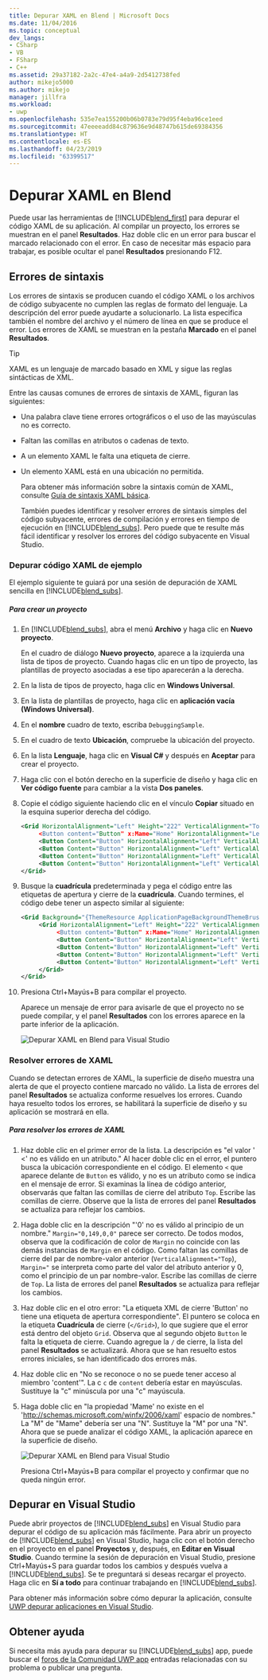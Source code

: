 ```yaml
---
title: Depurar XAML en Blend | Microsoft Docs
ms.date: 11/04/2016
ms.topic: conceptual
dev_langs:
- CSharp
- VB
- FSharp
- C++
ms.assetid: 29a37182-2a2c-47e4-a4a9-2d5412738fed
author: mikejo5000
ms.author: mikejo
manager: jillfra
ms.workload:
- uwp
ms.openlocfilehash: 535e7ea155200b06b0783e79d95f4eba96ce1eed
ms.sourcegitcommit: 47eeeeadd84c879636e9d48747b615de69384356
ms.translationtype: HT
ms.contentlocale: es-ES
ms.lasthandoff: 04/23/2019
ms.locfileid: "63399517"
---
```

# <a name="debug-xaml-in-blend"></a>Depurar XAML en Blend
Puede usar las herramientas de [!INCLUDE[blend_first](../debugger/includes/blend_first_md.md)] para depurar el código XAML de su aplicación. Al compilar un proyecto, los errores se muestran en el panel **Resultados**. Haz doble clic en un error para buscar el marcado relacionado con el error. En caso de necesitar más espacio para trabajar, es posible ocultar el panel **Resultados** presionando F12.

## <a name="syntax-errors"></a>Errores de sintaxis
 Los errores de sintaxis se producen cuando el código XAML o los archivos de código subyacente no cumplen las reglas de formato del lenguaje. La descripción del error puede ayudarte a solucionarlo. La lista especifica también el nombre del archivo y el número de línea en que se produce el error. Los errores de XAML se muestran en la pestaña **Marcado** en el panel **Resultados**.

> [!TIP]
> XAML es un lenguaje de marcado basado en XML y sigue las reglas sintácticas de XML.

 Entre las causas comunes de errores de sintaxis de XAML, figuran las siguientes:

- Una palabra clave tiene errores ortográficos o el uso de las mayúsculas no es correcto.

- Faltan las comillas en atributos o cadenas de texto.

- A un elemento XAML le falta una etiqueta de cierre.

- Un elemento XAML está en una ubicación no permitida.

  Para obtener más información sobre la sintaxis común de XAML, consulte [Guía de sintaxis XAML básica](http://go.microsoft.com/fwlink/?LinkId=329942).

  También puedes identificar y resolver errores de sintaxis simples del código subyacente, errores de compilación y errores en tiempo de ejecución en [!INCLUDE[blend_subs](../debugger/includes/blend_subs_md.md)]. Pero puede que te resulte más fácil identificar y resolver los errores del código subyacente en Visual Studio.

### <a name="debugging-sample-xaml-code"></a>Depurar código XAML de ejemplo
 El ejemplo siguiente te guiará por una sesión de depuración de XAML sencilla en [!INCLUDE[blend_subs](../debugger/includes/blend_subs_md.md)].

##### <a name="to-create-a-project"></a>Para crear un proyecto

1. En [!INCLUDE[blend_subs](../debugger/includes/blend_subs_md.md)], abra el menú **Archivo** y haga clic en **Nuevo proyecto**.

    En el cuadro de diálogo **Nuevo proyecto**, aparece a la izquierda una lista de tipos de proyecto. Cuando hagas clic en un tipo de proyecto, las plantillas de proyecto asociadas a ese tipo aparecerán a la derecha.

2. En la lista de tipos de proyecto, haga clic en **Windows Universal**.

3. En la lista de plantillas de proyecto, haga clic en **aplicación vacía (Windows Universal)**.

4. En el **nombre** cuadro de texto, escriba `DebuggingSample`.

5. En el cuadro de texto **Ubicación**, compruebe la ubicación del proyecto.

6. En la lista **Lenguaje**, haga clic en **Visual C#** y después en **Aceptar** para crear el proyecto.

7. Haga clic con el botón derecho en la superficie de diseño y haga clic en **Ver código fuente** para cambiar a la vista **Dos paneles**.

8. Copie el código siguiente haciendo clic en el vínculo **Copiar** situado en la esquina superior derecha del código.

   ```xml
   <Grid HorizontalAlignment="Left" Height="222" VerticalAlignment="Top>
        <Button content="Button" x:Mame="Home" HorizontalAlignment="Left" VerticalAlignment="Top"/>
        <Button Content="Button" HorizontalAlignment="Left" VerticalAlignment="Top" Margin="0,38,0,0">
        <Button Content="Button" HorizontalAlignment="Left" VerticalAlignment="Top" Margin="0,75,0,0"/>
        <Button Content="Button" HorizontalAlignment="Left" VerticalAlignment="Top" Margin="0,112,0,0"/>
        <Button Content="Button" HorizontalAlignment="Left" VerticalAlignment="Top Margin="0,149,0,0"/>
   </Grid>
   ```

9. Busque la **cuadrícula** predeterminada y pega el código entre las etiquetas de apertura y cierre de la **cuadrícula**. Cuando termines, el código debe tener un aspecto similar al siguiente:

    ```xml
    <Grid Background="{ThemeResource ApplicationPageBackgroundThemeBrush}">
         <Grid HorizontalAlignment="Left" Height="222" VerticalAlignment="Top>
              <Button content="Button" x:Mame="Home" HorizontalAlignment="Left" VerticalAlignment="Top"/>
              <Button Content="Button" HorizontalAlignment="Left" VerticalAlignment="Top" Margin="0,38,0,0">
              <Button Content="Button" HorizontalAlignment="Left" VerticalAlignment="Top" Margin="0,75,0,0"/>
              <Button Content="Button" HorizontalAlignment="Left" VerticalAlignment="Top" Margin="0,112,0,0"/>
              <Button Content="Button" HorizontalAlignment="Left" VerticalAlignment="Top Margin="0,149,0,0"/>
         </Grid>
    </Grid>
    ```

10. Presiona Ctrl+Mayús+B para compilar el proyecto.

    Aparece un mensaje de error para avisarle de que el proyecto no se puede compilar, y el panel **Resultados** con los errores aparece en la parte inferior de la aplicación.

    ![Depurar XAML en Blend para Visual Studio](../debugger/media/blend_debugxaml_xaml.png "blend_debugXAML_XAML")

### <a name="resolving-xaml-errors"></a>Resolver errores de XAML
 Cuando se detectan errores de XAML, la superficie de diseño muestra una alerta de que el proyecto contiene marcado no válido. La lista de errores del panel **Resultados** se actualiza conforme resuelves los errores. Cuando haya resuelto todos los errores, se habilitará la superficie de diseño y su aplicación se mostrará en ella.

##### <a name="to-resolve-the-xaml-errors"></a>Para resolver los errores de XAML

1. Haz doble clic en el primer error de la lista. La descripción es "el valor ' <' no es válido en un atributo." Al hacer doble clic en el error, el puntero busca la ubicación correspondiente en el código. El elemento `<` que aparece delante de `Button` es válido, y no es un atributo como se indica en el mensaje de error. Si examinas la línea de código anterior, observarás que faltan las comillas de cierre del atributo `Top`. Escribe las comillas de cierre. Observe que la lista de errores del panel **Resultados** se actualiza para reflejar los cambios.

2. Haga doble clic en la descripción "'0' no es válido al principio de un nombre." `Margin="0,149,0,0"` parece ser correcto. De todos modos, observa que la codificación de color de `Margin` no coincide con las demás instancias de `Margin` en el código. Como faltan las comillas de cierre del par de nombre-valor anterior (`VerticalAlignment="Top`), `Margin="` se interpreta como parte del valor del atributo anterior y 0, como el principio de un par nombre-valor. Escribe las comillas de cierre de `Top`. La lista de errores del panel **Resultados** se actualiza para reflejar los cambios.

3. Haz doble clic en el otro error: "La etiqueta XML de cierre 'Button' no tiene una etiqueta de apertura correspondiente". El puntero se coloca en la etiqueta **Cuadrícula** de cierre (`</Grid>`), lo que sugiere que el error está dentro del objeto `Grid`. Observa que al segundo objeto `Button` le falta la etiqueta de cierre. Cuando agregue la `/` de cierre, la lista del panel **Resultados** se actualizará. Ahora que se han resuelto estos errores iniciales, se han identificado dos errores más.

4. Haz doble clic en "No se reconoce o no se puede tener acceso al miembro 'content'". La c `c` de `content` debería estar en mayúsculas. Sustituye la "c" minúscula por una "c" mayúscula.

5. Haga doble clic en "la propiedad 'Mame' no existe en el '<http://schemas.microsoft.com/winfx/2006/xaml>' espacio de nombres." La "M" de "Mame" debería ser una "N". Sustituye la "M" por una "N". Ahora que se puede analizar el código XAML, la aplicación aparece en la superficie de diseño.

    ![Depurar XAML en Blend para Visual Studio](../debugger/media/blend_debugartboard_xaml.png "blend_debugArtboard_XAML")

    Presiona Ctrl+Mayús+B para compilar el proyecto y confirmar que no queda ningún error.

## <a name="debugging-in-visual-studio"></a>Depurar en Visual Studio
 Puede abrir proyectos de [!INCLUDE[blend_subs](../debugger/includes/blend_subs_md.md)] en Visual Studio para depurar el código de su aplicación más fácilmente. Para abrir un proyecto de [!INCLUDE[blend_subs](../debugger/includes/blend_subs_md.md)] en Visual Studio, haga clic con el botón derecho en el proyecto en el panel **Proyectos** y, después, en **Editar en Visual Studio**. Cuando termine la sesión de depuración en Visual Studio, presione Ctrl+Mayús+S para guardar todos los cambios y después vuelva a [!INCLUDE[blend_subs](../debugger/includes/blend_subs_md.md)]. Se te preguntará si deseas recargar el proyecto. Haga clic en **Sí a todo** para continuar trabajando en [!INCLUDE[blend_subs](../debugger/includes/blend_subs_md.md)].

 Para obtener más información sobre cómo depurar la aplicación, consulte [UWP depurar aplicaciones en Visual Studio](http://go.microsoft.com/fwlink/?LinkId=329944).

## <a name="getting-help"></a>Obtener ayuda
 Si necesita más ayuda para depurar su [!INCLUDE[blend_subs](../debugger/includes/blend_subs_md.md)] app, puede buscar el [foros de la Comunidad UWP app](http://go.microsoft.com/fwlink/?LinkId=280308) entradas relacionadas con su problema o publicar una pregunta.
